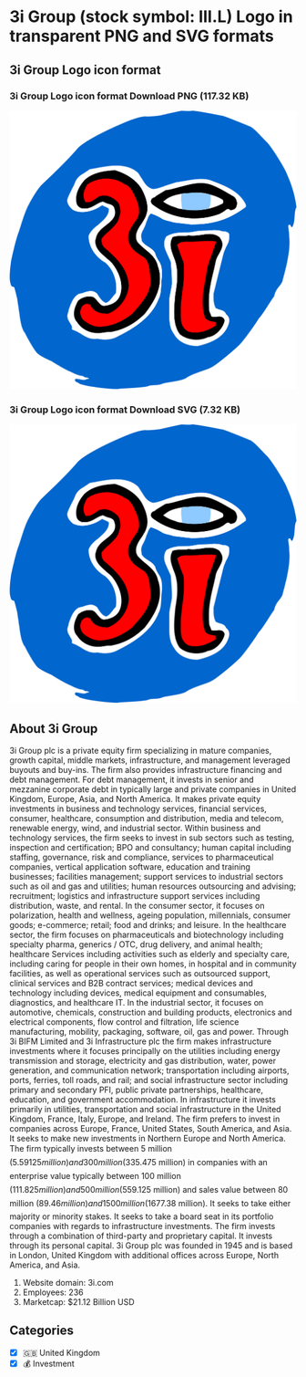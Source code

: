 # 3i Group (stock symbol: III.L) Logo in transparent PNG and SVG formats

## 3i Group Logo icon format

### 3i Group Logo icon format Download PNG (117.32 KB)

![3i Group Logo icon format Download PNG (117.32 KB)](/img/orig/III.L-447fdef1.png)

### 3i Group Logo icon format Download SVG (7.32 KB)

![3i Group Logo icon format Download SVG (7.32 KB)](/img/orig/III.L-4f53e11c.svg)

## About 3i Group

3i Group plc is a private equity firm specializing in mature companies, growth capital, middle markets, infrastructure, and management leveraged buyouts and buy-ins. The firm also provides infrastructure financing and debt management. For debt management, it invests in senior and mezzanine corporate debt in typically large and private companies in United Kingdom, Europe, Asia, and North America. It makes private equity investments in business and technology services, financial services, consumer, healthcare, consumption and distribution, media and telecom, renewable energy, wind, and industrial sector. Within business and technology services, the firm seeks to invest in sub sectors such as testing, inspection and certification; BPO and consultancy; human capital including staffing, governance, risk and compliance, services to pharmaceutical companies, vertical application software, education and training businesses; facilities management; support services to industrial sectors such as oil and gas and utilities; human resources outsourcing and advising; recruitment; logistics and infrastructure support services including distribution, waste, and rental. In the consumer sector, it focuses on polarization, health and wellness, ageing population, millennials, consumer goods; e-commerce; retail; food and drinks; and leisure. In the healthcare sector, the firm focuses on pharmaceuticals and biotechnology including specialty pharma, generics / OTC, drug delivery, and animal health; healthcare Services including activities such as elderly and specialty care, including caring for people in their own homes, in hospital and in community facilities, as well as operational services such as outsourced support, clinical services and B2B contract services; medical devices and technology including devices, medical equipment and consumables, diagnostics, and healthcare IT. In the industrial sector, it focuses on automotive, chemicals, construction and building products, electronics and electrical components, flow control and filtration, life science manufacturing, mobility, packaging, software, oil, gas and power. Through 3i BIFM Limited and 3i Infrastructure plc the firm makes infrastructure investments where it focuses principally on the utilities including energy transmission and storage, electricity and gas distribution, water, power generation, and communication network; transportation including airports, ports, ferries, toll roads, and rail; and social infrastructure sector including primary and secondary PFI, public private partnerships, healthcare, education, and government accommodation. In infrastructure it invests primarily in utilities, transportation and social infrastructure in the United Kingdom, France, Italy, Europe, and Ireland. The firm prefers to invest in companies across Europe, France, United States, South America, and Asia. It seeks to make new investments in Northern Europe and North America. The firm typically invests between 5 million ($5.59125 million) and 300 million ($335.475 million) in companies with an enterprise value typically between 100 million ($111.825 million) and 500 million ($559.125 million) and sales value between 80 million ($89.46 million) and 1500 million ($1677.38 million). It seeks to take either majority or minority stakes. It seeks to take a board seat in its portfolio companies with regards to infrastructure investments. The firm invests through a combination of third-party and proprietary capital. It invests through its personal capital. 3i Group plc was founded in 1945 and is based in London, United Kingdom with additional offices across Europe, North America, and Asia.

1. Website domain: 3i.com
2. Employees: 236
3. Marketcap: $21.12 Billion USD


## Categories
- [x] 🇬🇧 United Kingdom
- [x] 💰 Investment
